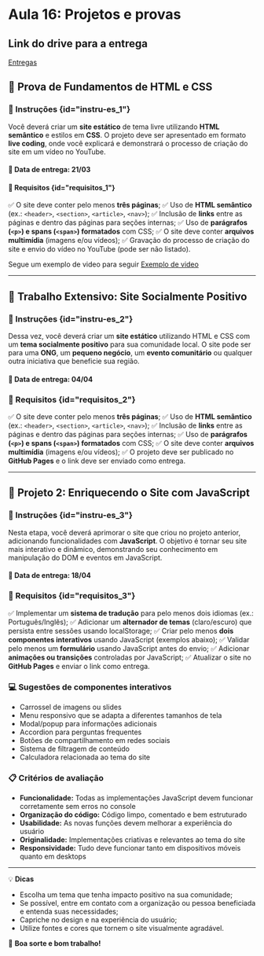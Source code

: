 # Aula 16: Projetos e provas

## Link do drive para a entrega
[Entregas](https://docs.google.com/spreadsheets/d/1QxnXV_NOJTlT_HTAaD55IrGAi2NU7lHEUKqHSPpXYD8/edit?usp=sharing)

## 📌 Prova de Fundamentos de HTML e CSS

### 📝 Instruções {id="instru-es_1"}
Você deverá criar um **site estático** de tema livre utilizando **HTML semântico** e estilos em **CSS**. O projeto deve ser apresentado em formato **live coding**, onde você explicará e demonstrará o processo de criação do site em um vídeo no YouTube.

#### 📆 Data de entrega: **21/03**

#### 🎯 Requisitos {id="requisitos_1"}

✅ O site deve conter pelo menos **três páginas**;
✅ Uso de **HTML semântico** (ex.: `<header>`, `<section>`, `<article>`, `<nav>`);
✅ Inclusão de **links** entre as páginas e dentro das páginas para seções internas;
✅ Uso de **parágrafos (`<p>`) e spans (`<span>`) formatados** com CSS;
✅ O site deve conter **arquivos multimídia** (imagens e/ou vídeos);
✅ Gravação do processo de criação do site e envio do vídeo no YouTube (pode ser não listado).

Segue um exemplo de video para seguir
[Exemplo de video](https://www.youtube.com/watch?v=ijv8-PeLZ_o)

---

## 📌 Trabalho Extensivo: Site Socialmente Positivo

### 📝 Instruções {id="instru-es_2"}
Dessa vez, você deverá criar um **site estático** utilizando HTML e CSS com um **tema socialmente positivo** para sua comunidade local. O site pode ser para uma **ONG**, um **pequeno negócio**, um **evento comunitário** ou qualquer outra iniciativa que beneficie sua região.

#### 📆 Data de entrega: **04/04**

### 🎯 Requisitos {id="requisitos_2"}

✅ O site deve conter pelo menos **três páginas**;
✅ Uso de **HTML semântico** (ex.: `<header>`, `<section>`, `<article>`, `<nav>`);
✅ Inclusão de **links** entre as páginas e dentro das páginas para seções internas;
✅ Uso de **parágrafos (`<p>`) e spans (`<span>`) formatados** com CSS;
✅ O site deve conter **arquivos multimídia** (imagens e/ou vídeos);
✅ O projeto deve ser publicado no **GitHub Pages** e o link deve ser enviado como entrega.

---

## 📌 Projeto 2: Enriquecendo o Site com JavaScript

### 📝 Instruções {id="instru-es_3"}
Nesta etapa, você deverá aprimorar o site que criou no projeto anterior, adicionando funcionalidades com **JavaScript**. O objetivo é tornar seu site mais interativo e dinâmico, demonstrando seu conhecimento em manipulação do DOM e eventos em JavaScript.

#### 📆 Data de entrega: **18/04**

### 🎯 Requisitos {id="requisitos_3"}

✅ Implementar um **sistema de tradução** para pelo menos dois idiomas (ex.: Português/Inglês);
✅ Adicionar um **alternador de temas** (claro/escuro) que persista entre sessões usando localStorage;
✅ Criar pelo menos **dois componentes interativos** usando JavaScript (exemplos abaixo);
✅ Validar pelo menos um **formulário** usando JavaScript antes do envio;
✅ Adicionar **animações ou transições** controladas por JavaScript;
✅ Atualizar o site no **GitHub Pages** e enviar o link como entrega.

### 💻 Sugestões de componentes interativos

- Carrossel de imagens ou slides
- Menu responsivo que se adapta a diferentes tamanhos de tela
- Modal/popup para informações adicionais
- Accordion para perguntas frequentes
- Botões de compartilhamento em redes sociais
- Sistema de filtragem de conteúdo
- Calculadora relacionada ao tema do site

### 📋 Critérios de avaliação

- **Funcionalidade:** Todas as implementações JavaScript devem funcionar corretamente sem erros no console
- **Organização do código:** Código limpo, comentado e bem estruturado
- **Usabilidade:** As novas funções devem melhorar a experiência do usuário
- **Originalidade:** Implementações criativas e relevantes ao tema do site
- **Responsividade:** Tudo deve funcionar tanto em dispositivos móveis quanto em desktops

---

💡 **Dicas**
- Escolha um tema que tenha impacto positivo na sua comunidade;
- Se possível, entre em contato com a organização ou pessoa beneficiada e entenda suas necessidades;
- Capriche no design e na experiência do usuário;
- Utilize fontes e cores que tornem o site visualmente agradável.

🚀 **Boa sorte e bom trabalho!**
